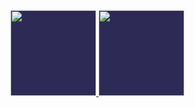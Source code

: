 
<a href="https://francorvalant.github.io/" class="style">
  <img style="background-color: #2d2b55;" height="137px" src="https://github-readme-stats.vercel.app/api?username=francorvalant&text_color=a3a8c3&hide_title=true&hide_border=true&show_icons=true&include_all_commits=true&count_private=true&line_height=21&theme=dracula&rx=0"/>
  <img style="background-color: #2d2b55;" height="137px" src="https://github-readme-stats.vercel.app/api/top-langs/?username=francorvalant&hide=html,assembly&hide_title=true&hide_border=true&layout=compact&text_color=a3a8c3&langs_count=7&exclude_repo=PS-Insurgence,PS-Client-Insurgence,picoCTF,Naumachia,pacman-ai,nand2tetris&theme=dracula&rx=0"/></a>

 

